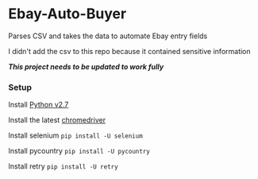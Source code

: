 # Ebay-Auto-Buyer
Parses CSV and takes the data to automate Ebay entry fields

I didn't add the csv to this repo because it contained sensitive information


***This project needs to be updated to work fully***

### Setup

Install [Python v2.7](https://www.python.org/downloads/)

Install the latest [chromedriver](https://sites.google.com/a/chromium.org/chromedriver/downloads)

Install selenium `pip install -U selenium`

Install pycountry `pip install -U pycountry`

Install retry `pip install -U retry`

